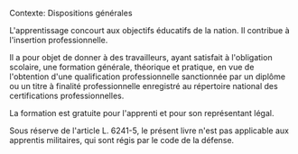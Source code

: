 Contexte: Dispositions générales

L'apprentissage concourt aux objectifs éducatifs de la nation. Il contribue à l'insertion professionnelle.

Il a pour objet de donner à des travailleurs, ayant satisfait à l'obligation scolaire, une formation générale, théorique et pratique, en vue de l'obtention d'une qualification professionnelle sanctionnée par un diplôme ou un titre à finalité professionnelle enregistré au répertoire national des certifications professionnelles.

La formation est gratuite pour l'apprenti et pour son représentant légal.

Sous réserve de l'article L. 6241-5, le présent livre n'est pas applicable aux apprentis militaires, qui sont régis par le code de la défense.